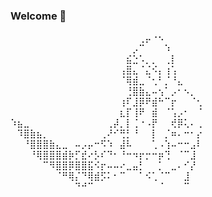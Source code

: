 ### Welcome 🤠

⠀⠀⠀⠀⠀⠀⠀⠀⠀⠀⠀⠀⠀⠀⠀⠀⠀⠀⠀⠀⢀⡤⠐⠢⠀⠀⠀⠀⠀⠀
⠀⠀⠀⠀⠀⠀⠀⠀⠀⠀⠀⠀⠀⠀⠀⠀⠀⠀⠀⡠⠉⠀⠀⠀⠱⠀⠀⠀⠀⠀
⠀⠀⠀⠀⠀⠀⠀⠀⠀⠀⠀⠀⠀⠀⠀⠀⠀⠀⣮⣑⠡⡀⡀⠀⢀⡇⠀⠀⠀⠀
⠀⠀⠀⠀⠀⠀⠀⠀⠀⠀⠀⠀⠀⠀⠀⠀⠀⢠⣿⣄⠈⣌⠪⡄⢰⢡⠀⠀⠀⠀
⠀⠀⠀⠀⠀⠀⠀⠀⠀⠀⠀⠀⠀⠀⠀⠀⠀⠈⢿⣾⣀⠈⢂⠃⡈⠘⣄⠀⠀⠀
⠀⠀⠀⠀⠀⠀⠀⠀⠀⠀⠀⠀⠀⠀⠀⠀⠀⠀⢘⣿⣷⣄⠤⢢⠁⡠⠂⠢⡀⠀
⠀⠀⠀⠀⠀⠀⠀⠀⠀⠀⠀⠀⠀⠀⠀⠀⠀⢰⠏⣸⡿⠟⣾⠓⠉⡖⠀⠀⠈⢂
⠀⠀⠀⠀⠀⠀⠀⠀⠀⠀⠀⠀⠀⠀⠀⠀⠀⣆⡏⢸⠟⠀⣾⠀⠈⢡⡠⠂⠀⠈
⠱⣦⣀⠀⠀⠀⠀⠀⠀⠀⠀⠀⠀⠀⠀⢀⡼⡀⡇⢈⠐⠠⡟⠀⠀⢞⡿⢅⠄⢀
⠀⠹⣿⣷⣦⡀⠀⠀⠀⠀⠀⠀⠀⠀⢀⠜⠊⢛⡃⠘⠀⠀⡇⠀⡈⠶⠄⠒⠂⡔
⠀⠀⠘⣿⣿⣿⣷⣄⣀⠀⠤⡠⡤⠒⠫⠱⠀⣼⠧⠀⠀⠀⢁⠠⢱⠤⠒⠒⣠⠇
⠀⠀⠀⠘⢿⣿⣿⣿⣾⡷⡋⣞⠔⡣⠎⠙⠂⠘⠒⠲⡖⡒⠒⡶⢙⠀⠈⠉⣸⠀
⠀⠀⠀⠀⠀⠉⠻⣿⣿⡿⣿⣿⣯⠪⡖⠤⠤⠔⣀⣤⡃⠀⠀⡁⠀⣀⠄⠊⡜⠀
⠀⠀⠀⠀⠀⠀⠀⠈⠛⢿⡌⠙⢿⣾⡫⠅⠂⠉⠀⠀⠁⠪⢁⠈⠉⠀⠀⣸⠀⠀
⠀⠀⠀⠀⠀⠀⠀⠀⠀⠀⠙⠚⠉⠀⠀⠀⠀⠀⠀⠀⠀⠀⠀⠈⠀⠀⠀⠉⠀⠀
⠀⠀⠀⠀⠀⠀⠀⠀⠀⠀

<!--
**3uba/3uba** is a ✨ _special_ ✨ repository because its `README.md` (this file) appears on your GitHub profile.

Here are some ideas to get you started:

- 🔭 I’m currently working on ...
- 🌱 I’m currently learning ...
- 👯 I’m looking to collaborate on ...
- 🤔 I’m looking for help with ...
- 💬 Ask me about ...
- 📫 How to reach me: ...
- 😄 Pronouns: ...
- ⚡ Fun fact: ...
-->
